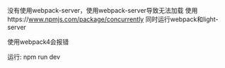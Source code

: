 没有使用webpack-server，使用webpack-server导致无法加载
使用https://www.npmjs.com/package/concurrently 同时运行webpack和light-server

使用webpack4会报错 

运行:
npm run dev
